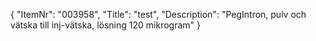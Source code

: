 {
  "ItemNr": "003958",
  "Title": "test",
  "Description": "PegIntron, pulv och vätska till inj-vätska, lösning 120 mikrogram"
}
